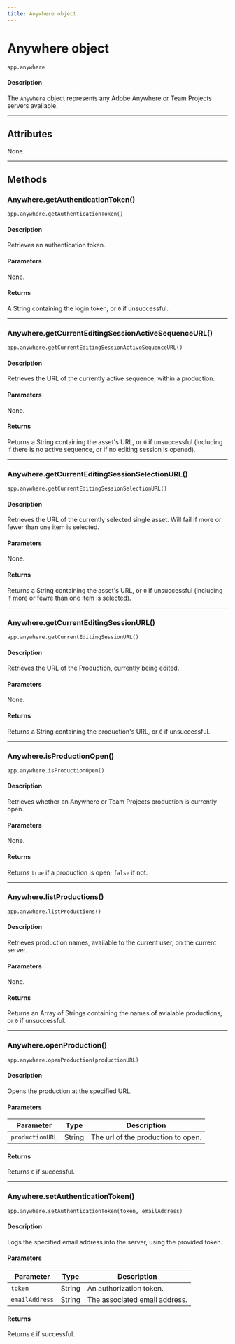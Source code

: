 ```yaml
---
title: Anywhere object
---
```

# Anywhere object

`app.anywhere`

#### Description

The `Anywhere` object represents any Adobe Anywhere or Team Projects servers available.

---

## Attributes

None.

---

## Methods

### Anywhere.getAuthenticationToken()

`app.anywhere.getAuthenticationToken()`

#### Description

Retrieves an authentication token.

#### Parameters

None.

#### Returns

A String containing the login token, or `0` if unsuccessful.

---

### Anywhere.getCurrentEditingSessionActiveSequenceURL()

`app.anywhere.getCurrentEditingSessionActiveSequenceURL()`

#### Description

Retrieves the URL of the currently active sequence, within a production.

#### Parameters

None.

#### Returns

Returns a String containing the asset's URL, or `0` if unsuccessful (including if there is no active sequence, or if no editing session is opened).

---

### Anywhere.getCurrentEditingSessionSelectionURL()

`app.anywhere.getCurrentEditingSessionSelectionURL()`

#### Description

Retrieves the URL of the currently selected single asset. Will fail if more or fewer than one item is selected.

#### Parameters

None.

#### Returns

Returns a String containing the asset's URL, or `0` if unsuccessful (including if more or fewre than one item is selected).

---

### Anywhere.getCurrentEditingSessionURL()

`app.anywhere.getCurrentEditingSessionURL()`

#### Description

Retrieves the URL of the Production, currently being edited.

#### Parameters

None.

#### Returns

Returns a String containing the production's URL, or `0` if unsuccessful.

---

### Anywhere.isProductionOpen()

`app.anywhere.isProductionOpen()`

#### Description

Retrieves whether an Anywhere or Team Projects production is currently open.

#### Parameters

None.

#### Returns

Returns `true` if a production is open; `false` if not.

---

### Anywhere.listProductions()

`app.anywhere.listProductions()`

#### Description

Retrieves production names, available to the current user, on the current server.

#### Parameters

None.

#### Returns

Returns an Array of Strings containing the names of avialable productions, or `0` if unsuccessful.

---

### Anywhere.openProduction()

`app.anywhere.openProduction(productionURL)`

#### Description

Opens the production at the specified URL.

#### Parameters

|    Parameter    |  Type  |            Description   |
| --------------- | ------ | ---------------------------------- |
| `productionURL` | String | The url of the production to open. |

#### Returns

Returns `0` if successful.

---

### Anywhere.setAuthenticationToken()

`app.anywhere.setAuthenticationToken(token, emailAddress)`

#### Description

Logs the specified email address into the server, using the provided token.

#### Parameters

|   Parameter    |  Type  |          Description          |
| -------------- | ------ | ----------------------------- |
| `token`        | String | An authorization token.       |
| `emailAddress` | String | The associated email address. |

#### Returns

Returns `0` if successful.
